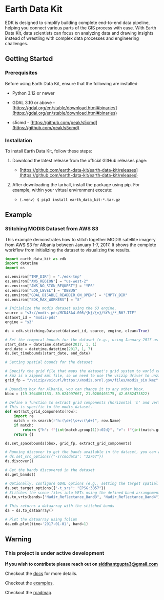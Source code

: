 # Earth Data Kit

EDK is designed to simplify building complete end-to-end data pipeline, helping you connect various parts of the GIS process with ease. With Earth Data Kit, data scientists can focus on analyzing data and drawing insights instead of wrestling with complex data processes and engineering challenges.

## Getting Started

### Prerequisites

Before using Earth Data Kit, ensure that the following are installed:

* Python 3.12 or newer

* GDAL 3.10 or above - [https://gdal.org/en/stable/download.html#binaries](https://gdal.org/en/stable/download.html#binaries)

* s5cmd - [https://github.com/peak/s5cmd](https://github.com/peak/s5cmd)

### Installation

To install Earth Data Kit, follow these steps:

1. Download the latest release from the official GitHub releases page:

    * [https://github.com/earth-data-kit/earth-data-kit/releases](https://github.com/earth-data-kit/earth-data-kit/releases)

2. After downloading the tarball, install the package using pip. For example, within your virtual environment execute:

    * `(.venv) $ pip3 install earth_data_kit-*.tar.gz`

## Example

### Stitching MODIS Dataset from AWS S3

This example demonstrates how to stitch together MODIS satellite imagery from AWS S3 for Albania between January 1-7, 2017. It shows the complete workflow from initializing the dataset to visualizing the results.
```python
import earth_data_kit as edk
import datetime
import os

os.environ["TMP_DIR"] = "./edk-tmp"
os.environ["AWS_REGION"] = "us-west-2"
os.environ["AWS_NO_SIGN_REQUEST"] = "YES"
os.environ["LOG_LEVEL"] = "DEBUG"
os.environ["GDAL_DISABLE_READDIR_ON_OPEN"] = "EMPTY_DIR"
os.environ["EDK_MAX_WORKERS"] = "8"

# Initialize the modis dataset using the S3 engine.
source = "s3://modis-pds/MCD43A4.006/{h}/{v}/%Y%j/*_B0?.TIF"
dataset_id = "modis-pds"
engine = "s3"

ds = edk.stitching.Dataset(dataset_id, source, engine, clean=True)

# Set the temporal bounds for the dataset (e.g., using January 2017 as an example)
start_date = datetime.datetime(2017, 1, 1)
end_date = datetime.datetime(2017, 1, 7)
ds.set_timebounds(start_date, end_date)

# Setting spatial bounds for the dataset

# Specify the grid file that maps the dataset's grid system to world coordinates (e.g., a KML/KMZ file)
# kmz is a zipped kml file, so we need to use the vsizip driver to unzip it and curl driver as it's hosted on the web
grid_fp = "/vsizip/vsicurl/https://modis.ornl.gov/files/modis_sin.kmz"

# Bounding box for Albania, you can change it to any other bbox.
bbox = (19.3044861183, 39.624997667, 21.0200403175, 42.6882473822)

# Define a function to extract grid components (horizontal 'h' and vertical 'v') from a grid file row. 
# This is specific to the modis dataset.
def extract_grid_components(row):
    import re
    match = re.search(r"h:(\d+)\s+v:(\d+)", row.Name)
    if match:
        return {"h": f"{int(match.group(1)):02d}", "v": f"{int(match.group(2)):02d}"}
    return {}

ds.set_spacebounds(bbox, grid_fp, extract_grid_components)

# Running discover to get the bands available in the dataset, you can also set gdal options if needed
# ds.set_src_options({"-srcnodata": "32767"})
ds.discover()

# Get the bands discovered in the dataset
ds.get_bands()

# Optionally, configure GDAL options (e.g., setting the target spatial reference).
ds.set_target_options({"-t_srs": "EPSG:3857"})
# Stitches the scene files into VRTs using the defined band arrangement.
ds.to_vrts(bands=["Nadir_Reflectance_Band3", "Nadir_Reflectance_Band4"])

# This returns a dataarray with the stitched bands
da = ds.to_dataarray()

# Plot the dataarray using folium
da.edk.plot(time='2017-01-01', band=1)
```

## Warning

### This project is under active development

**If you wish to contribute please reach out on <siddhantgupta3@gmail.com>**

Checkout the [docs](https://earth-data-kit.github.io/) for more details.

Checkout the [examples](https://github.com/earth-data-kit/edk-examples).

Checkout the [roadmap](https://earth-data-kit.github.io/roadmap.html).